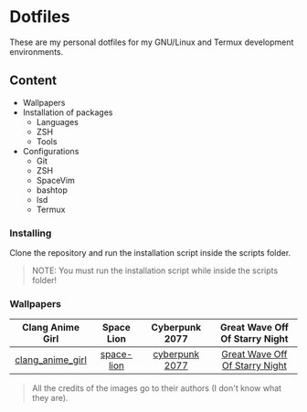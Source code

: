 # Dotfiles
These are my personal dotfiles for my GNU/Linux
and Termux development environments.

## Content
- Wallpapers
- Installation of packages
  - Languages
  - ZSH
  - Tools
- Configurations
  - Git
  - ZSH
  - SpaceVim
  - bashtop
  - lsd
  - Termux

### Installing
Clone the repository and run the installation
script inside the scripts folder.

> NOTE: You must run the installation script
> while inside the scripts folder!

### Wallpapers
| Clang Anime Girl | Space Lion | Cyberpunk 2077 | Great Wave Off Of Starry Night |
|:----------------:|:----------:|:--------------:|:------------------------------:|
| [clang_anime_girl](./wallpapers/clang_anime_girl.png) | [space-lion](./wallpapers/space-lion.jpg) | [cyberpunk 2077](./wallpapers/cyberpunk-277.jpg) | [Great Wave Off Of Starry Night](./wallpapers/GreatWaveOffOfStarryNight.jpeg) |

> All the credits of the images go to their authors (I don't know what they are).

